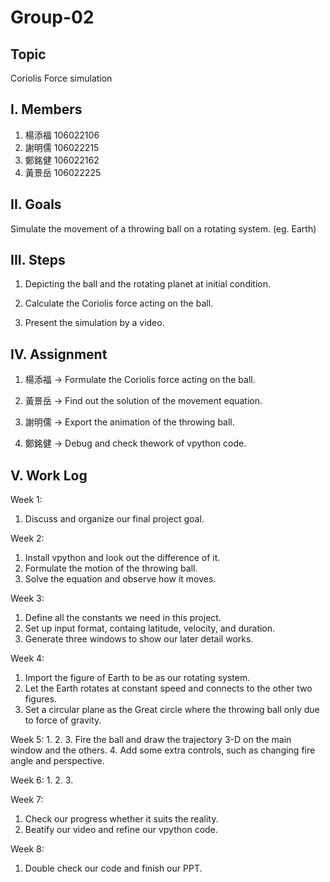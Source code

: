 # Group-02
## Topic
Coriolis Force simulation

## I. Members
1. 楊添福 106022106
2. 謝明儒 106022215
3. 鄭銘健 106022162
4. 黃景岳 106022225

## II. Goals
Simulate the movement of a throwing ball on a rotating system. (eg. Earth)

## III. Steps
1. Depicting the ball and the rotating planet at initial condition.

2. Calculate the Coriolis force acting on the ball.

3. Present the simulation by a video.

## IV. Assignment
1. 楊添福 -> Formulate the Coriolis force acting on the ball.

2. 黃景岳 -> Find out the solution of the movement equation.

3. 謝明儒 -> Export the animation of the throwing ball.

4. 鄭銘健 -> Debug and check thework of vpython code.

## V. Work Log
Week 1:
1. Discuss and organize our final project goal.

Week 2:
1. Install vpython and look out the difference of it.
2. Formulate the motion of the throwing ball.
3. Solve the equation and observe how it moves.

Week 3:
1. Define all the constants we need in this project.
2. Set up input format, containg latitude, velocity, and duration.
3. Generate three windows to show our later detail works.

Week 4:
1. Import the figure of Earth to be as our rotating system.
2. Let the Earth rotates at constant speed and connects to the other two figures.
3. Set a circular plane as the Great circle where the throwing ball only due to force of gravity.

Week 5:
1. 
2. 
3. Fire the ball and draw the trajectory 3-D on the main window and the others.
4. Add some extra controls, such as changing fire angle and perspective.

Week 6:
1. 
2. 
3. 

Week 7:
1. Check our progress whether it suits the reality.
2. Beatify our video and refine our vpython code.

Week 8:
1. Double check our code and finish our PPT.

